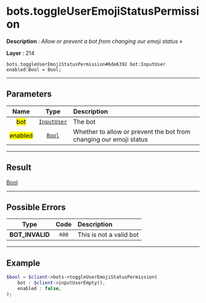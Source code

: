 # bots.toggleUserEmojiStatusPermission

**Description** : *Allow or prevent a bot from changing our emoji status &raquo;*

**Layer** : 214

```tl
bots.toggleUserEmojiStatusPermission#6de6392 bot:InputUser enabled:Bool = Bool;
```

---

## Parameters

| Name | Type | Description |
| :---: | :---: | :--- |
| <mark>bot</mark> | [`InputUser`](type/InputUser) | The bot |
| <mark>enabled</mark> | [`Bool`](type/Bool) | Whether to allow or prevent the bot from changing our emoji status |

---

## Result

[Bool](type/Bool)

---

## Possible Errors

| Type | Code | Description |
| :---: | :---: | :--- |
| **BOT_INVALID** | `400` | This is not a valid bot |

---

## Example

```php
$bool = $client->bots->toggleUserEmojiStatusPermission(
	bot : $client->inputUserEmpty(),
	enabled : false,
);
```